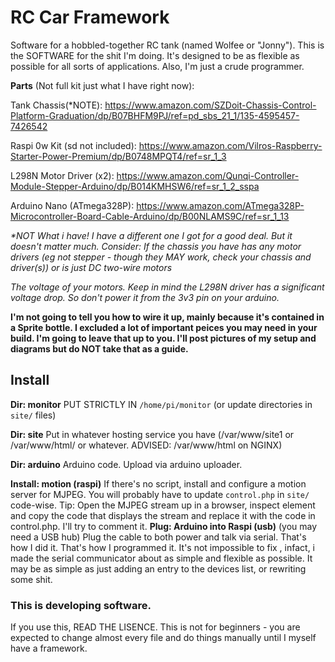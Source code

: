 # RC Car Framework 
Software for a hobbled-together RC tank (named Wolfee or "Jonny").
This is the SOFTWARE for the shit I'm doing. It's designed to be as flexible as possible for all sorts of applications. Also, I'm just a crude programmer.

**Parts** (Not full kit just what I have right now):

Tank Chassis(\*NOTE): https://www.amazon.com/SZDoit-Chassis-Control-Platform-Graduation/dp/B07BHFM9PJ/ref=pd_sbs_21_1/135-4595457-7426542

Raspi 0w Kit (sd not included): https://www.amazon.com/Vilros-Raspberry-Starter-Power-Premium/dp/B0748MPQT4/ref=sr_1_3

L298N Motor Driver (x2): https://www.amazon.com/Qunqi-Controller-Module-Stepper-Arduino/dp/B014KMHSW6/ref=sr_1_2_sspa

Arduino Nano (ATmega328P): https://www.amazon.com/ATmega328P-Microcontroller-Board-Cable-Arduino/dp/B00NLAMS9C/ref=sr_1_13


*\*NOT What i have! I have a different one I got for a good deal. But it doesn't matter much. 
Consider:
If the chassis you have has any motor drivers (eg not stepper - though they MAY work, check your chassis and driver(s)) or is just DC two-wire motors*

*The voltage of your motors. 
Keep in mind the L298N driver has a significant voltage drop. So don't power it from the 3v3 pin on your arduino.*

**I'm not going to tell you how to wire it up, mainly because it's contained in a Sprite bottle. I excluded a lot of important peices you may need in your build. I'm going to leave that up to you. I'll post pictures of my setup and diagrams but do NOT take that as a guide.**

## Install
**Dir: monitor**
PUT STRICTLY IN `/home/pi/monitor` (or update directories in `site/` files)

**Dir: site**
Put in whatever hosting service you have (/var/www/site1 or /var/www/html/ or whatever. ADVISED: /var/www/html on NGINX)

**Dir: arduino**
Arduino code. Upload via arduino uploader. 

**Install: motion (raspi)**
If there's no script, install and configure a motion server for MJPEG. You will probably have to update `control.php` in `site/` code-wise.
Tip: Open the MJPEG stream up in a browser, inspect element and copy the code that displays the stream and replace it with the code in control.php. I'll try to comment it.
**Plug: Arduino into Raspi (usb)** (you may need a USB hub)
Plug the cable to both power and talk via serial. That's how I did it. That's how I programmed it. It's not impossible to fix , infact, i made the serial communicator about as simple and flexible as possible. It may be as simple as just adding an entry to the devices list, or rewriting some shit.
### This is developing software.
If you use this, READ THE LISENCE. This is not for beginners - you are expected to change almost every file and do things manually until I myself have a framework.
